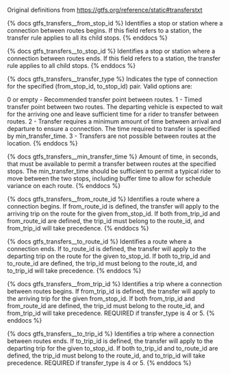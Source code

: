 Original definitions from https://gtfs.org/reference/static#transferstxt

{% docs gtfs_transfers__from_stop_id %}
Identifies a stop or station where a connection between routes begins. If this field refers to a station, the transfer rule applies to all its child stops.
{% enddocs %}

{% docs gtfs_transfers__to_stop_id %}
Identifies a stop or station where a connection between routes ends. If this field refers to a station, the transfer rule applies to all child stops.
{% enddocs %}

{% docs gtfs_transfers__transfer_type %}
Indicates the type of connection for the specified (from_stop_id, to_stop_id) pair. Valid options are:

 0 or empty - Recommended transfer point between routes.
1 - Timed transfer point between two routes. The departing vehicle is expected to wait for the arriving one and leave sufficient time for a rider to transfer between routes.
2 - Transfer requires a minimum amount of time between arrival and departure to ensure a connection. The time required to transfer is specified by min_transfer_time.
3 - Transfers are not possible between routes at the location.
{% enddocs %}

{% docs gtfs_transfers__min_transfer_time %}
Amount of time, in seconds, that must be available to permit a transfer between routes at the specified stops. The min_transfer_time should be sufficient to permit a typical rider to move between the two stops, including buffer time to allow for schedule variance on each route.
{% enddocs %}

{% docs gtfs_transfers__from_route_id %}
Identifies a route where a connection begins. If from_route_id is defined, the transfer will apply to the arriving trip on the route for the given from_stop_id. If both from_trip_id and from_route_id are defined, the trip_id must belong to the route_id, and from_trip_id will take precedence.
{% enddocs %}

{% docs gtfs_transfers__to_route_id %}
Identifies a route where a connection ends. If to_route_id is defined, the transfer will apply to the departing trip on the route for the given to_stop_id. If both to_trip_id and to_route_id are defined, the trip_id must belong to the route_id, and to_trip_id will take precedence.
{% enddocs %}

{% docs gtfs_transfers__from_trip_id %}
Identifies a trip where a connection between routes begins. If from_trip_id is defined, the transfer will apply to the arriving trip for the given from_stop_id. If both from_trip_id and from_route_id are defined, the trip_id must belong to the route_id, and from_trip_id will take precedence. REQUIRED if transfer_type is 4 or 5.
{% enddocs %}

{% docs gtfs_transfers__to_trip_id %}
Identifies a trip where a connection between routes ends. If to_trip_id is defined, the transfer will apply to the departing trip for the given to_stop_id. If both to_trip_id and to_route_id are defined, the trip_id must belong to the route_id, and to_trip_id will take precedence. REQUIRED if transfer_type is 4 or 5.
{% enddocs %}

